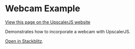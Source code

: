 # Webcam Example

<a class="docs-link" href="https://upscalerjs.com/documentation/guides/browser/implementations/webcam">View this page on the UpscalerJS website</a>

Demonstrates how to incorporate a webcam with UpscalerJS.

<a href="https://stackblitz.com/github/thekevinscott/upscalerjs/tree/main/examples/webcam?file=index.js&title=UpscalerJS: Webcam Example">Open in Stackblitz</a>.

